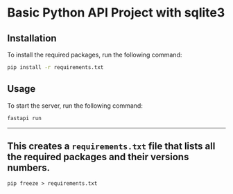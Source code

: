 # Basic Python API Project with sqlite3

## Installation

To install the required packages, run the following command:

```bash
pip install -r requirements.txt
```

## Usage

To start the server, run the following command:

```bash
fastapi run
```

---

## This creates a `requirements.txt` file that lists all the required packages and their versions numbers.

`pip freeze > requirements.txt`
